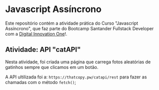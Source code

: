 # Javascript Assíncrono

Este repositório contém a atividade prática do Curso "Javascript Assíncrono", que faz parte do Bootcamp Santander Fullstack Developer com a [Digital Innovation One](https://digitalinnovation.one/)!.

## Atividade: API "catAPI"

Nesta atividade, foi criada uma página que carrega fotos aleatórias de gatinhos sempre que clicamos em um botão.

A API  ultilizada foi a: `https://thatcopy.pw/catapi/rest` para fazer as chamadas com o método `fetch()`;
